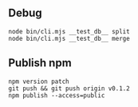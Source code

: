 ## Debug

```
node bin/cli.mjs __test_db__ split
node bin/cli.mjs __test_db__ merge
```

## Publish npm

```
npm version patch
git push && git push origin v0.1.2
npm publish --access=public
```
